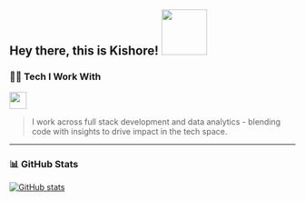 ## Hey there, this is Kishore! <img src="https://media.tenor.com/8B7z14WiY00AAAAj/panda-hi.gif?raw=true" height="80" width="80" /> 

### 🧑‍💻 Tech I Work With 

<img src="https://skillicons.dev/icons?i=html,css,js,react,python,java,github,git,postman,vscode,sublime,replit,azure,windows,linux" height="30" /> 

> I work across full stack development and data analytics - blending code with insights to drive impact in the tech space.

--- 
### 📊 GitHub Stats
[![GitHub stats](https://github-readme-stats.vercel.app/api?username=kishorein&theme=nord&show_icons=true&hide=issues&rank_icon=github&border_color=3B4252&hide_title=true)](https://github.com/anuraghazra/github-readme-stats)
